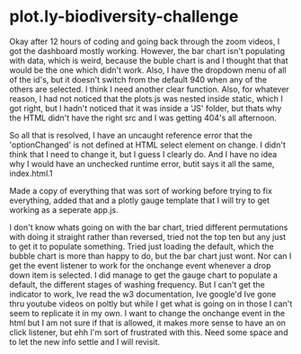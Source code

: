 # plot.ly-biodiversity-challenge

Okay after 12 hours of coding and going back through the zoom videos, I got the dashboard mostly working. However, the bar chart isn't populating with data, which is weird, because the buble chart is and I thought that that would be the one which didn't work.
Also, I have the dropdown menu of all of the id's, but it doesn't switch from the default 940 when any of the others are selected. I think I need another clear function.
Also, for whatever reason, I had not noticed that the plots.js was nested inside static, which I got right, but I hadn't noticed that it was inside a 'JS' folder, but thats why the HTML didn't have the right src and I was getting 404's all afternoon.

So all that is resolved, I have an uncaught reference error that the 'optionChanged' is not defined at HTML select element on change. I didn't think that I need to change it, but I guess I clearly do.
And I have no idea why I would have an unchecked runtime error, butit says it all the same, index.html.1

Made a copy of everything that was sort of working before trying to fix everything, added that and a plotly gauge template that I will try to get working as a seperate app.js.

I don't know whats going on with the bar chart, tried different permutations with doing it straight rather than reversed, tried not the top ten but any just to get it to populate something.
Tried just loading the default, which the bubble chart is more than happy to do, but the bar chart just wont.
Nor can I get the event listener to work for the onchange event whenever a drop down item is selected. I did manage to get the gauge chart to populate a default, the different stages of washing frequency.
But I can't get the indicator to work, Ive read the w3 documentation, Ive google'd Ive gone thru youtube videos on poltly but while I get what is going on in those I can't seem to replicate it in my own.
I want to change the onchange event in the html but I am not sure if that is allowed, it makes more sense to have an on click listener, but ehh I'm sort of frustrated with this.
Need some space and to let the new info settle and I will revisit.